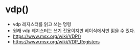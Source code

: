 # vdp()

- vdp 레지스터를 읽고 쓰는 명령
- 원래 vdp 레지스터는 쓰기 전용이지만 베이식에서만 읽을 수 있다.
- <https://www.msx.org/wiki/VDP()>
- <https://www.msx.org/wiki/VDP_Registers>

## 